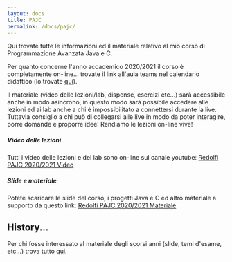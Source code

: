 ```yaml
---
layout: docs
title: PAJC
permalink: /docs/pajc/
---
```


Qui trovate tutte le informazioni ed il materiale relativo al mio corso di Programmazione Avanzata Java e C.

Per quanto concerne l'anno accademico 2020/2021 il corso è completamente on-line... trovate il link all'aula teams nel calendario didattico (lo trovate [qui][calendario-didattico]).

Il materiale (video delle lezioni/lab, dispense, esercizi etc...) sarà accessibile anche in modo asincrono, in questo modo sarà possibile accedere alle lezioni ed ai lab anche a chi è impossibilitato a connettersi durante la live. Tuttavia consiglio a chi può di collegarsi alle live in modo da poter interagire, porre domande e proporre idee! Rendiamo le lezioni on-line vive!


[calendario-didattico]: https://calendari.unibs.it/PortaleStudenti/

<!--
<div class="note warning">
  <h5>Modalità d'esame</h5>
  <p>L'esame per ora è on-line, ci sono due modalità: <b>scritto+orale</b> e <b>progetto+orale</b></p>
  <br>
  <p><b>sritto+orale</b></p>
  <p>L'esame consisnte in una prova pratica, un esercizio Java da completare sul proprio PC entro un certo limite di tempo al termine della quale segue una esame orale sugli argomenti affrontati durante il corso.</p>
  <br>
  <p><b>progetto+orale</b></p>
  <p>L'esame consisnte nella presentazione da parte dello studente di un progetto precedentemente concordato ed approvato dal prof. Redolfi, al termine della quale segue una esame orale sugli argomenti affrontati durante il corso.</p>
    <p>Il progetto consiste nello sviluppo di un'applicazione. Lo studente è libero di scegliere l'argomento del progetto (gioco, applicazione gestionale, altro), l'applicazione deve però soddisfare alcuni requisiti tecnici:</p>
    <ul>
      <li>essere sviluppata in Java</li>
      <li>comporsi di una parte server applicativa ed una parte client</li>
      <li>la parte client deve avere un'interfaccia grafica</li>
      <li>le componenti client e/o server dell'applicazione devono utilizzare i thread per il loro funzionamento</li>
  </ul>
</div>
-->

<div class="note info">
  <h5>Video delle lezioni</h5>
  <p>Tutti i video delle lezioni e dei lab sono on-line sul canale youtube: <a href="https://www.youtube.com/playlist?list=PLv6L7aZ2kXMKzbh91M8tBZ0PgZeFwhzbJ">Redolfi PAJC 2020/2021 Video</a></p>
</div>

<div class="note info">
  <h5>Slide e materiale</h5>
  <p>Potete scaricare le slide del corso, i progetti Java e C ed altro materiale a supporto da questo link: <a href="https://www.dropbox.com/sh/tl0xb00qkr4sdm4/AABztZk5kGQfZTToxE86N8esa?dl=0">Redolfi PAJC 2020/2021 Materiale</a></p>
</div>



History...
--------------------------

Per chi fosse interessato al materiale degli scorsi anni (slide, temi d'esame, etc...) trova tutto [qui][pajc-old-site].

[pajc-old-site]: https://www.dropbox.com/sh/3s0ravwk9dk18ud/AAAz26io9Y6gEt4Gyqz0llKRa?dl=0
